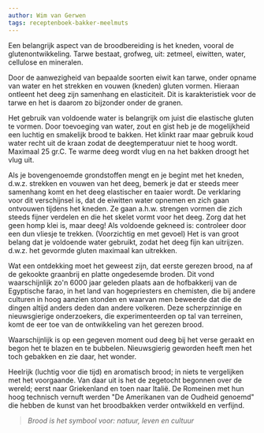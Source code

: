 ```yaml
---
author: Wim van Gerwen
tags: receptenboek-bakker-meelmuts
---
```

Een belangrijk aspect van de broodbereiding is het kneden, vooral de glutenontwikkeling. Tarwe bestaat, grofweg, uit: zetmeel, eiwitten, water, cellulose en mineralen.

Door de aanwezigheid van bepaalde soorten eiwit kan tarwe, onder opname van water en het strekken en vouwen (kneden) gluten vormen. Hieraan ontleent het deeg zijn samenhang en elasticiteit. Dit is karakteristiek voor de tarwe en het is daarom zo bijzonder onder de granen.

Het gebruik van voldoende water is belangrijk om juist die elastische gluten te vormen. Door toevoeging van water, zout en gist heb je de mogelijkheid een luchtig en smakelijk brood te bakken. Het klinkt raar maar gebruik koud water recht uit de kraan zodat de deegtemperatuur niet te hoog wordt. Maximaal 25 gr.C. Te warme deeg wordt vlug en na het bakken droogt het vlug uit.

Als je bovengenoemde grondstoffen mengt en je begint met het kneden, d.w.z. strekken en vouwen van het deeg, bemerk je dat er steeds meer samenhang komt en het deeg elastischer en taaier wordt.
De verklaring voor dit verschijnsel is, dat de eiwitten water opnemen en zich gaan ontvouwen tijdens het kneden. Ze gaan a.h.w. strengen vormen die zich steeds fijner verdelen en die het skelet vormt voor het deeg.
Zorg dat het geen homp klei is, maar deeg!
Als voldoende gekneed is: controleer door een dun vliesje te trekken.
(Voorzichtig en met gevoel)
Het is van groot belang dat je voldoende water gebruikt, zodat het deeg fijn kan uitrijzen. d.w.z. het gevormde gluten maximaal kan uitrekken.

Wat een ontdekking moet het geweest zijn, dat eerste gerezen brood, na af de gekookte graanbrij en platte ongedesemde broden. Dit vond waarschijnlijk zo'n 6000 jaar geleden plaats aan de hofbakkerij van de Egyptische farao, in het land van hogepriesters en chemisten, die bij andere culturen in hoog aanzien stonden en waarvan men beweerde dat die de dingen altijd anders deden dan andere volkeren. Deze scherpzinnige en nieuwsgierige onderzoekers, die experimenteerden op tal van terreinen, komt de eer toe van de ontwikkeling van het gerezen brood.

Waarschijnlijk is op een gegeven moment oud deeg bij het verse geraakt en begon het te blazen en te bubbelen. Nieuwsgierig geworden heeft men het toch gebakken en zie daar, het wonder.

Heelrijk (luchtig voor die tijd) en aromatisch brood; in niets te vergelijken met het voorgaande. Van daar uit is het de zegetocht begonnen over de wereld; eerst naar Griekenland en toen naar Italië. De Romeinen met hun hoog technisch vernuft werden
"De Amerikanen van de Oudheid genoemd" die hebben de kunst van het broodbakken verder ontwikkeld en verfijnd.

> *Brood is het symbool voor: natuur, leven en cultuur*
